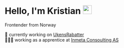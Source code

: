 # Hello, I'm Kristian <img src="https://media.giphy.com/media/hvRJCLFzcasrR4ia7z/giphy.gif" width="28px" height="28px">
Frontender from Norway

🛜 currently working on [UkensRabatter](https://www.ukensrabatter.no/)<br>👨🏼‍💻 working as a apprentice at [Inmeta Consoulting AS ](https://inmeta.no/) <br>


